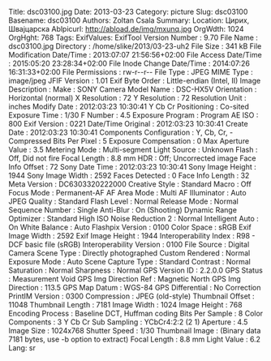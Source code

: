 Title: dsc03100.jpg
Date: 2013-03-23
Category: picture
Slug: dsc03100
Basename: dsc03100
Authors: Zoltan Csala
Summary:
Location: Цирих, Швајцарска
Ablpicurl: http://abload.de/img/mxunq.jpg
OrgWdth: 1024
OrgHght: 768
Tags:
ExifValues: ExifTool Version Number : 9.70
            File Name : dsc03100.jpg
            Directory : /home/slike/2013/03-23-uh2
            File Size : 341 kB
            File Modification Date/Time : 2013:07:07 21:56:56+02:00
            File Access Date/Time : 2015:05:20 23:28:34+02:00
            File Inode Change Date/Time : 2014:07:26 16:31:33+02:00
            File Permissions : rw-r--r--
            File Type : JPEG
            MIME Type : image/jpeg
            JFIF Version : 1.01
            Exif Byte Order : Little-endian (Intel, II)
            Image Description :
            Make : SONY
            Camera Model Name : DSC-HX5V
            Orientation : Horizontal (normal)
            X Resolution : 72
            Y Resolution : 72
            Resolution Unit : inches
            Modify Date : 2012:03:23 10:30:41
            Y Cb Cr Positioning : Co-sited
            Exposure Time : 1/30
            F Number : 4.5
            Exposure Program : Program AE
            ISO : 800
            Exif Version : 0221
            Date/Time Original : 2012:03:23 10:30:41
            Create Date : 2012:03:23 10:30:41
            Components Configuration : Y, Cb, Cr, -
            Compressed Bits Per Pixel : 5
            Exposure Compensation : 0
            Max Aperture Value : 3.5
            Metering Mode : Multi-segment
            Light Source : Unknown
            Flash : Off, Did not fire
            Focal Length : 8.8 mm
            HDR : Off; Uncorrected image
            Face Info Offset : 72
            Sony Date Time : 2012:03:23 10:30:41
            Sony Image Height : 1944
            Sony Image Width : 2592
            Faces Detected : 0
            Face Info Length : 32
            Meta Version : DC6303320222000
            Creative Style : Standard
            Macro : Off
            Focus Mode : Permanent-AF
            AF Area Mode : Multi
            AF Illuminator : Auto
            JPEG Quality : Standard
            Flash Level : Normal
            Release Mode : Normal
            Sequence Number : Single
            Anti-Blur : On (Shooting)
            Dynamic Range Optimizer : Standard
            High ISO Noise Reduction 2 : Normal
            Intelligent Auto : On
            White Balance : Auto
            Flashpix Version : 0100
            Color Space : sRGB
            Exif Image Width : 2592
            Exif Image Height : 1944
            Interoperability Index : R98 - DCF basic file (sRGB)
            Interoperability Version : 0100
            File Source : Digital Camera
            Scene Type : Directly photographed
            Custom Rendered : Normal
            Exposure Mode : Auto
            Scene Capture Type : Standard
            Contrast : Normal
            Saturation : Normal
            Sharpness : Normal
            GPS Version ID : 2.2.0.0
            GPS Status : Measurement Void
            GPS Img Direction Ref : Magnetic North
            GPS Img Direction : 113.5
            GPS Map Datum : WGS-84
            GPS Differential : No Correction
            PrintIM Version : 0300
            Compression : JPEG (old-style)
            Thumbnail Offset : 11048
            Thumbnail Length : 7181
            Image Width : 1024
            Image Height : 768
            Encoding Process : Baseline DCT, Huffman coding
            Bits Per Sample : 8
            Color Components : 3
            Y Cb Cr Sub Sampling : YCbCr4:2:2 (2 1)
            Aperture : 4.5
            Image Size : 1024x768
            Shutter Speed : 1/30
            Thumbnail Image : (Binary data 7181 bytes, use -b option to extract)
            Focal Length : 8.8 mm
            Light Value : 6.2
Lang: sr

